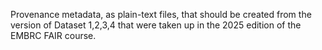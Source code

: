 Provenance metadata, as plain-text files, that should be created from the version of Dataset 1,2,3,4 that were taken up in the 2025 edition of the EMBRC FAIR course. 
